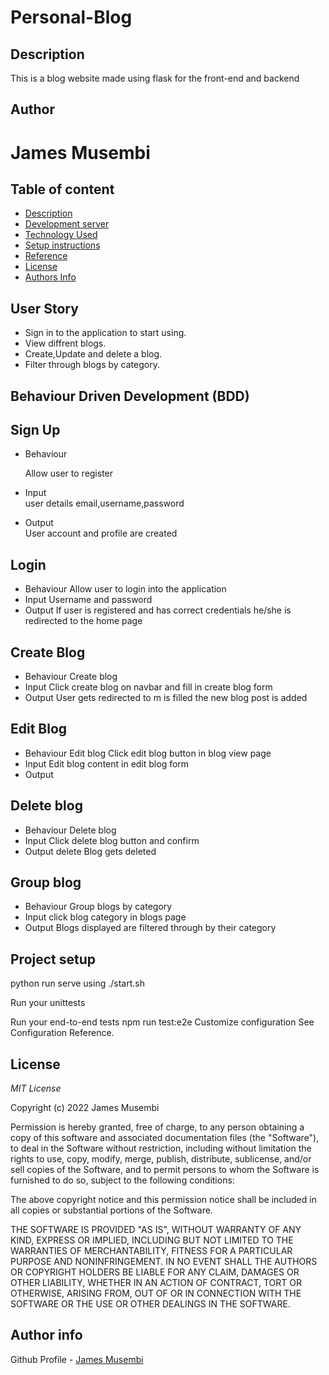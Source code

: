 # Personal-Blog
## Description
This is a blog website made using flask for the front-end and  backend

## Author
# James Musembi

## Table of content
+ [Description](#description)
+ [Development server](#start.sh)
+ [Technology Used](#technology-used)
+ [Setup instructions](#setup-instruction)
+ [Reference](#reference)
+ [License](#license-Copyright)
+ [Authors Info](#author-Info/contacts)


## User Story
- Sign in to the application to start using.
- View diffrent blogs.
- Create,Update and delete a blog.
- Filter through blogs by category.

## Behaviour Driven Development (BDD)
## Sign Up     
- Behaviour 

  Allow user to register
- Input    
  user details email,username,password

- Output     
  User account and profile are created
		
## Login
- Behaviour	
  Allow user to login into the application
- Input	
  Username and password
- Output
  If user is registered and has correct credentials he/she is redirected to the home page
## Create Blog
- Behaviour	
  Create blog	
- Input	
  Click create blog on navbar and fill in create blog form
- Output
  User gets redirected to m is filled the new blog post is added
## Edit Blog
- Behaviour
  Edit blog
  Click edit blog button in blog view page
- Input	
  Edit blog content in edit blog form
- Output
		
## Delete blog
- Behaviour	
  Delete blog
- Input	
  Click delete blog button and confirm
- Output
  delete	Blog gets deleted 
## Group blog
- Behaviour	
  Group blogs by category
- Input	
  click blog category in blogs page
- Output
  Blogs displayed are filtered through by their category	

## Project setup

python run serve using ./start.sh

Run your unittests

Run your end-to-end tests
npm run test:e2e
Customize configuration
See Configuration Reference.

## License
  *MIT License*

Copyright (c) 2022 James Musembi

Permission is hereby granted, free of charge, to any person obtaining a copy
of this software and associated documentation files (the "Software"), to deal
in the Software without restriction, including without limitation the rights
to use, copy, modify, merge, publish, distribute, sublicense, and/or sell
copies of the Software, and to permit persons to whom the Software is
furnished to do so, subject to the following conditions:

The above copyright notice and this permission notice shall be included in all
copies or substantial portions of the Software.

THE SOFTWARE IS PROVIDED "AS IS", WITHOUT WARRANTY OF ANY KIND, EXPRESS OR
IMPLIED, INCLUDING BUT NOT LIMITED TO THE WARRANTIES OF MERCHANTABILITY,
FITNESS FOR A PARTICULAR PURPOSE AND NONINFRINGEMENT. IN NO EVENT SHALL THE
AUTHORS OR COPYRIGHT HOLDERS BE LIABLE FOR ANY CLAIM, DAMAGES OR OTHER
LIABILITY, WHETHER IN AN ACTION OF CONTRACT, TORT OR OTHERWISE, ARISING FROM,
OUT OF OR IN CONNECTION WITH THE SOFTWARE OR THE USE OR OTHER DEALINGS IN THE
SOFTWARE.

## Author info
Github Profile - [James Musembi](https://github.com/JamesMusembi)
